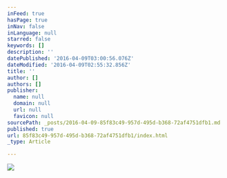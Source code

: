 ```yaml
---
inFeed: true
hasPage: true
inNav: false
inLanguage: null
starred: false
keywords: []
description: ''
datePublished: '2016-04-09T03:00:56.076Z'
dateModified: '2016-04-09T02:55:32.856Z'
title: ''
author: []
authors: []
publisher:
  name: null
  domain: null
  url: null
  favicon: null
sourcePath: _posts/2016-04-09-85f83c49-957d-495d-b368-72af4751dfb1.md
published: true
url: 85f83c49-957d-495d-b368-72af4751dfb1/index.html
_type: Article

---
```

![](https://the-grid-user-content.s3-us-west-2.amazonaws.com/6d55ab82-dd91-4ee3-96bd-be79008b87a6.jpg)